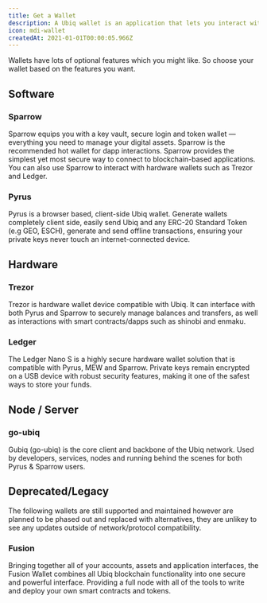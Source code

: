 ```yaml
---
title: Get a Wallet
description: A Ubiq wallet is an application that lets you interact with your Ubiq account. Think of it like an internet banking app – without the bank. Your wallet lets you read your balance, send transactions and connect to applications. You need a wallet to send funds and manage your assets.
icon: mdi-wallet
createdAt: 2021-01-01T00:00:05.966Z
---
```


Wallets have lots of optional features which you might like. So choose your wallet based on the features you want.

## Software

### Sparrow 

<wallet-card wallet-id="sparrow">
Sparrow equips you with a key vault, secure login and token wallet — everything you need to manage your digital assets. Sparrow is the recommended hot wallet for dapp interactions. Sparrow provides the simplest yet most secure way to connect to blockchain-based applications. You can also use Sparrow to interact with hardware wallets such as Trezor and Ledger.
</wallet-card>

### Pyrus

<wallet-card wallet-id="pyrus" href="https://pyrus.ubiqsmart.com">
Pyrus is a browser based, client-side Ubiq wallet. Generate wallets completely client side, easily send Ubiq and any ERC-20 Standard Token (e.g GEO, ESCH), generate and send offline transactions, ensuring your private keys never touch an internet-connected device.
</wallet-card>

## Hardware

### Trezor 

<wallet-card wallet-id="trezor" href="https://trezor.io/">
Trezor is hardware wallet device compatible with Ubiq. It can interface with both Pyrus and Sparrow to securely manage balances and transfers, as well as interactions with smart contracts/dapps such as shinobi and enmaku.
</wallet-card>

### Ledger

<wallet-card wallet-id="ledger" href="https://www.ledger.com/">
The Ledger Nano S is a highly secure hardware wallet solution that is compatible with Pyrus, MEW and Sparrow. Private keys remain encrypted on a USB device with robust security features, making it one of the safest ways to store your funds.
</wallet-card>

## Node / Server

### go-ubiq

<wallet-card wallet-id="gubiq" href="https://github.com/ubiq/go-ubiq/releases">
Gubiq (go-ubiq) is the core client and backbone of the Ubiq network. Used by developers, services, nodes and running behind the scenes for both Pyrus & Sparrow users.
</wallet-card>

## Deprecated/Legacy
The following wallets are still supported and maintained however are planned to be phased out and replaced with alternatives, they are unlikey to see any updates outside of network/protocol compatibility.

### Fusion

<wallet-card wallet-id="fusion" href="https://github.com/ubiq/fusion/releases">
Bringing together all of your accounts, assets and application interfaces, the Fusion Wallet combines all Ubiq blockchain functionality into one secure and powerful interface. Providing a full node with all of the tools to write and deploy your own smart contracts and tokens.
</wallet-card>
